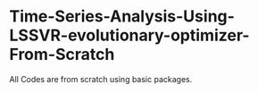 # Time-Series-Analysis-Using-LSSVR-evolutionary-optimizer-From-Scratch
All Codes are from scratch using basic packages.
